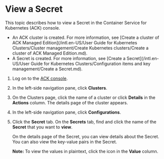# View a Secret

This topic describes how to view a Secret in the Container Service for Kubernetes \(ACK\) console.

-   An ACK cluster is created. For more information, see [Create a cluster of ACK Managed Edition](/intl.en-US/User Guide for Kubernetes Clusters/Cluster management/Create Kubernetes clusters/Create a cluster of ACK Managed Edition.md).
-   A Secret is created. For more information, see [Create a Secret](/intl.en-US/User Guide for Kubernetes Clusters/Configuration items and key management/Create a Secret.md).

1.  Log on to the [ACK console](https://cs.console.aliyun.com).

2.  In the left-side navigation pane, click **Clusters**.

3.  On the Clusters page, click the name of a cluster or click **Details** in the **Actions** column. The details page of the cluster appears.

4.  In the left-side navigation pane, click **Configurations**.

5.  Click the **Secret** tab. On the **Secrets** tab, find and click the name of the **Secret** that you want to **view**.

    On the details page of the Secret, you can view details about the Secret. You can also view the key-value pairs in the Secret.

    **Note:** To view the values in plaintext, click the icon in the **Value** column.


